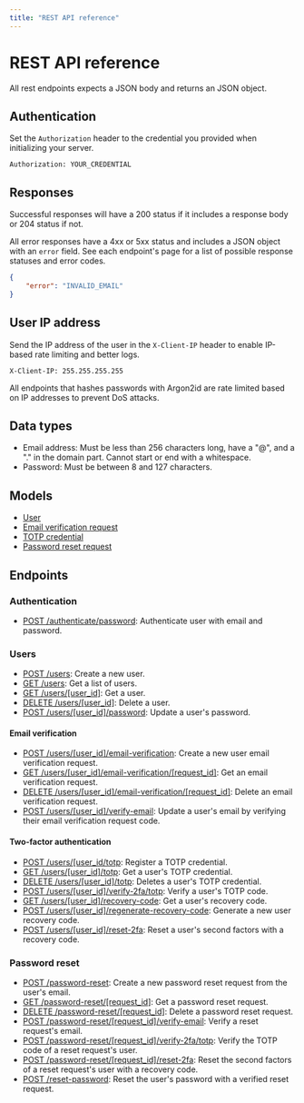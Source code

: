 ```yaml
---
title: "REST API reference"
---
```


# REST API reference

All rest endpoints expects a JSON body and returns an JSON object.

## Authentication

Set the `Authorization` header to the credential you provided when initializing your server.

```
Authorization: YOUR_CREDENTIAL
```

## Responses

Successful responses will have a 200 status if it includes a response body or 204 status if not.

All error responses have a 4xx or 5xx status and includes a JSON object with an `error` field. See each endpoint's page for a list of possible response statuses and error codes.

```json
{
    "error": "INVALID_EMAIL"
}
```

## User IP address

Send the IP address of the user in the `X-Client-IP` header to enable IP-based rate limiting and better logs.

```
X-Client-IP: 255.255.255.255
```

All endpoints that hashes passwords with Argon2id are rate limited based on IP addresses to prevent DoS attacks.

## Data types

- Email address: Must be less than 256 characters long, have a "@", and a "." in the domain part. Cannot start or end with a whitespace.
- Password: Must be between 8 and 127 characters.

## Models

- [User](/api-reference/rest/models/user)
- [Email verification request](/api-reference/rest/models/email-verification-request)
- [TOTP credential](/api-reference/rest/models/totp-credential)
- [Password reset request](/api-reference/rest/models/password-reset-request)

## Endpoints

### Authentication

- [POST /authenticate/password](/api-reference/rest/endpoints/post_authenticate_password): Authenticate user with email and password.

### Users

- [POST /users](/api-reference/rest/endpoints/post_users): Create a new user.
- [GET /users](/api-reference/rest/endpoints/get_users): Get a list of users.
- [GET /users/\[user_id\]](/api-reference/rest/endpoints/get_users_userid): Get a user.
- [DELETE /users/\[user_id\]](/api-reference/rest/endpoints/delete_users_userid): Delete a user.
- [POST /users/\[user_id\]/password](/api-reference/rest/endpoints/post_users_userid_password): Update a user's password.

#### Email verification

- [POST /users/\[user_id\]/email-verification](/api-reference/rest/endpoints/post_users_userid_email-verification): Create a new user email verification request.
- [GET /users/\[user_id\]/email-verification/\[request_id\]](/api-reference/rest/endpoints/get_users_userid_email-verification_requestid): Get an email verification request.
- [DELETE /users/\[user_id\]/email-verification/\[request_id\]](/api-reference/rest/endpoints/delete_users_userid_email-verification_requestid): Delete an email verification request.
- [POST /users/\[user_id\]/verify-email](/api-reference/rest/endpoints/post_users_userid_verify-email): Update a user's email by verifying their email verification request code.

#### Two-factor authentication

- [POST /users/\[user_id\/totp](/api-reference/rest/endpoints/post_users_userid_totp): Register a TOTP credential.
- [GET /users/\[user_id\]/totp](/api-reference/rest/endpoints/get_users_userid_totp): Get a user's TOTP credential.
- [DELETE /users/\[user_id\]/totp](/api-reference/rest/endpoints/delete_users_userid_totp): Deletes a user's TOTP credential.
- [POST /users/\[user_id\]/verify-2fa/totp](/api-reference/rest/endpoints/post_users_userid_verify-2fa_totp): Verify a user's TOTP code.
- [GET /users/\[user_id\]/recovery-code](/api-reference/rest/endpoints/get_users_userid_recovery-code): Get a user's recovery code.
- [POST /users/\[user_id\]/regenerate-recovery-code](/api-reference/rest/endpoints/post_users_userid_regenerate-recovery-code): Generate a new user recovery code.
- [POST /users/\[user_id\]/reset-2fa](/api-reference/rest/endpoints/post_users_userid_reset-2fa): Reset a user's second factors with a recovery code.

### Password reset

- [POST /password-reset](/api-reference/rest/endpoints/post_password-reset): Create a new password reset request from the user's email.
- [GET /password-reset/\[request_id\]](/api-reference/rest/endpoints/get_password-reset_requestid): Get a password reset request.
- [DELETE /password-reset/\[request_id\]](/api-reference/rest/endpoints/delete_password-reset_requestid): Delete a password reset request.
- [POST /password-reset/\[request_id\]/verify-email](/api-reference/rest/endpoints/post_password-reset_requestid_verify-email): Verify a reset request's email.
- [POST /password-reset/\[request_id\]/verify-2fa/totp](/api-reference/rest/endpoints/post_password-reset_requestid_verify-2fa_totp): Verify the TOTP code of a reset request's user.
- [POST /password-reset/\[request_id\]/reset-2fa](/api-reference/rest/endpoints/post_password-reset_requestid_reset-2fa): Reset the second factors of a reset request's user with a recovery code.
- [POST /reset-password](/api-reference/rest/endpoints/post_reset-password): Reset the user's password with a verified reset request.
